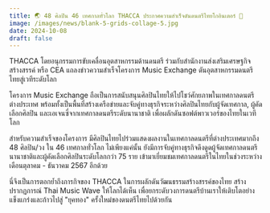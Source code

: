 ```yaml
---
title: 🌏 48 ศิลปิน 46 เทศกาลทั่วโลก THACCA ประกาศความสำเร็จดันดนตรีไทยโกอินเตอร์ 📣
image: /images/news/blank-5-grids-collage-5.jpg
date: 2024-10-08
draft: false
---
```

THACCA โดยอนุกรรมการขับเคลื่อนอุตสาหกรรมด้านดนตรี ร่วมกับสำนักงานส่งเสริมเศรษฐกิจสร้างสรรค์ หรือ CEA แถลงข่าวความสำเร็จโครงการ Music Exchange ดันอุตสาหกรรมดนตรีไทยสู่เวทีระดับโลก 



โครงการ Music Exchange ถือเป็นการสนับสนุนศิลปินไทยให้ไปโชว์ศักยภาพในเทศกาลดนตรีต่างประเทศ พร้อมทั้งเป็นพื้นที่สร้างเครือข่ายและจับคู่ทางธุรกิจระหว่างศิลปินไทยกับผู้จัดเทศกาล, ผู้คัดเลือกศิลปิน และเอเจนซี่จากเทศกาลดนตรีระดับนานาชาติ เพื่อผลักดันซอฟต์พาวเวอร์ของไทยในเวทีโลก



สำหรับความสำเร็จของโครงการ มีศิลปินไทยไปร่วมแสดงผลงานในเทศกาลดนตรีที่ต่างประเทศมากถึง 48 ศิลปิน/วง ใน 46 เทศกาลทั่วโลก ไม่เพียงแค่นั้น ยังมีการจับคู่ทางธุรกิจดึงดูดผู้จัดเทศกาลดนตรีนานาชาติและผู้คัดเลือกศิลปินระดับโลกกว่า 75 ราย เข้ามาเยี่ยมชมเทศกาลดนตรีในไทยในช่วงระหว่างเดือนตุลาคม - ธันวาคม 2567 อีกด้วย 



นี่จึงเป็นการตอกย้ำถึงภารกิจของ THACCA ในการผลักดันวัฒนธรรมสร้างสรรค์ของไทย สร้างปรากฏการณ์ Thai Music Wave ให้โลกได้เห็น เพื่อยกระดับวงการดนตรีบ้านเราให้เติบโตอย่างแข็งแกร่งและก้าวไปสู่ "ยุคทอง" ครั้งใหม่ของดนตรีไทยไปด้วยกัน
